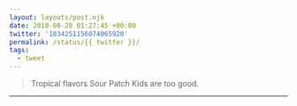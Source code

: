 ```yaml
---
layout: layouts/post.njk
date: 2018-08-28 01:27:45 +00:00
twitter: '1034251156074065920'
permalink: /status/{{ twitter }}/
tags: 
  - tweet
---
```


> Tropical flavors Sour Patch Kids are too good.

---
